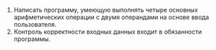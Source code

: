 1. Написать программу,
   умеющую выполнять четыре основных арифметических операции с двумя операндами на основе ввода пользователя.
2. Контроль корректности входных данных входит в обязанности программы.